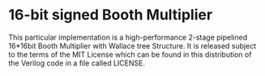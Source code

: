 # 16-bit signed Booth Multiplier
This particular implementation is a high-performance 2-stage pipelined 16*16bit Booth Multiplier with Wallace tree Structure. It is released subject to the terms of the MIT License which can be found in this distribution of the Verilog code in a file called LICENSE.





